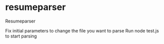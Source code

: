 # resumeparser
Resumeparser


Fix initial parameters to change the file you want to parse
Run node test.js to start parsing 
